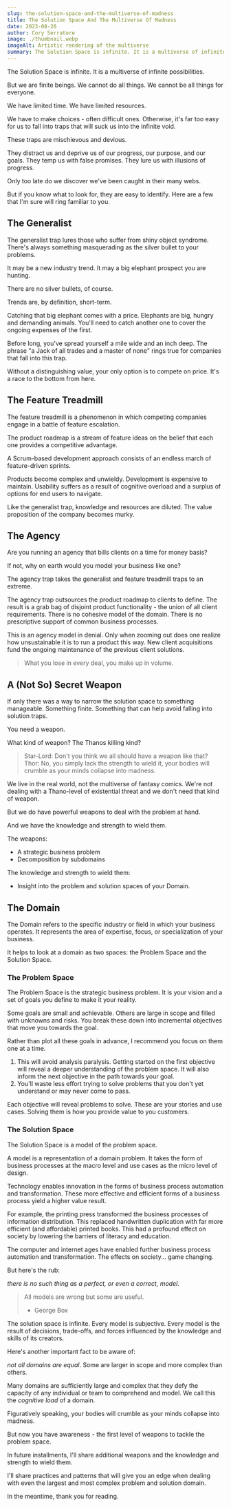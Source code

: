 ```yaml
---
slug: the-solution-space-and-the-multiverse-of-madness
title: The Solution Space And The Multiverse Of Madness
date: 2023-08-26
author: Cory Serratore
image: ./thumbnail.webp
imageAlt: Artistic rendering of the multiverse
summary: The Solution Space is infinite. It is a multiverse of infinite possibilities. We have to make choices - often difficult ones.
---
```


The Solution Space is infinite. It is a multiverse of infinite possibilities.

But we are finite beings. We cannot do all things. We cannot be all things for everyone.

We have limited time. We have limited resources.

We have to make choices - often difficult ones. Otherwise, it's far too easy for us to fall into traps that will suck us into the infinite void.

These traps are mischievous and devious.

They distract us and deprive us of our progress, our purpose, and our goals. They temp us with false promises. They lure us with illusions of progress.

Only too late do we discover we've been caught in their many webs.

But if you know what to look for, they are easy to identify. Here are a few that I'm sure will ring familiar to you.

## The Generalist

The generalist trap lures those who suffer from shiny object syndrome. There's always something masquerading as the silver bullet to your problems.

It may be a new industry trend. It may a big elephant prospect you are hunting.

There are no silver bullets, of course.

Trends are, by definition, short-term.

Catching that big elephant comes with a price. Elephants are big, hungry and demanding animals. You'll need to catch another one to cover the ongoing expenses of the first.

Before long, you've spread yourself a mile wide and an inch deep. The phrase "a Jack of all trades and a master of none" rings true for companies that fall into this trap.

Without a distinguishing value, your only option is to compete on price. It's a race to the bottom from here.

## The Feature Treadmill

The feature treadmill is a phenomenon in which competing companies engage in a battle of feature escalation.

The product roadmap is a stream of feature ideas on the belief that each one provides a competitive advantage.

A Scrum-based development approach consists of an endless march of feature-driven sprints.

Products become complex and unwieldy. Development is expensive to maintain. Usability suffers as a result of cognitive overload and a surplus of options for end users to navigate.

Like the generalist trap, knowledge and resources are diluted. The value proposition of the company becomes murky.

## The Agency

Are you running an agency that bills clients on a time for money basis?

If not, why on earth would you model your business like one?

The agency trap takes the generalist and feature treadmill traps to an extreme.

The agency trap outsources the product roadmap to clients to define. The result is a grab bag of disjoint product functionality - the union of all client requirements. There is no cohesive model of the domain. There is no prescriptive support of common business processes.

This is an agency model in denial. Only when zooming out does one realize how unsustainable it is to run a product this way. New client acquisitions fund the ongoing maintenance of the previous client solutions.

> What you lose in every deal, you make up in volume.

## A (Not So) Secret Weapon

If only there was a way to narrow the solution space to something manageable. Something finite. Something that can help avoid falling into solution traps.

You need a weapon.

What kind of weapon? The Thanos killing kind?

> Star-Lord: Don't you think we all should have a weapon like that?
> Thor: No, you simply lack the strength to wield it, your bodies will crumble as your minds collapse into madness.

We live in the real world, not the multiverse of fantasy comics. We're not dealing with a Thano-level of existential threat and we don't need that kind of weapon.

But we do have powerful weapons to deal with the problem at hand.

And we have the knowledge and strength to wield them.

The weapons:

- A strategic business problem
- Decomposition by subdomains

The knowledge and strength to wield them:

- Insight into the problem and solution spaces of your Domain.

## The Domain

The Domain refers to the specific industry or field in which your business operates. It represents the area of expertise, focus, or specialization of your business.

It helps to look at a domain as two spaces: the Problem Space and the Solution Space.

### The Problem Space

The Problem Space is the strategic business problem. It is your vision and a set of goals you define to make it your reality.

Some goals are small and achievable. Others are large in scope and filled with unknowns and risks. You break these down into incremental objectives that move you towards the goal.

Rather than plot all these goals in advance, I recommend you focus on them one at a time.

1. This will avoid analysis paralysis. Getting started on the first objective will reveal a deeper understanding of the problem space.  It will also inform the next objective in the path towards your goal.
2. You'll waste less effort trying to solve problems that you don't yet understand or may never come to pass.

Each objective will reveal problems to solve. These are your stories and use cases. Solving them is how you provide value to you customers.

### The Solution Space

The Solution Space is a model of the problem space.

A model is a representation of a domain problem. It takes the form of business processes at the macro level and use cases as the micro level of design.

Technology enables innovation in the forms of business process automation and transformation. These more effective and efficient forms of a business process yield a higher value result.

For example, the printing press transformed the business processes of information distribution. This replaced handwritten duplication with far more efficient (and affordable) printed books. This had a profound effect on society by lowering the barriers of literacy and education.

The computer and internet ages have enabled further business process automation and transformation. The effects on society... game changing.

But here's the rub:

 _there is no such thing as a perfect, or even a correct, model_.

> All models are wrong but some are useful.
> 
> - George Box

The solution space is infinite. Every model is subjective. Every model is the result of decisions, trade-offs, and forces influenced by the knowledge and skills of its creators.

Here's another important fact to be aware of:

 _not all domains are equal_. Some are larger in scope and more complex than others.

Many domains are sufficiently large and complex that they defy the capacity of any individual or team to comprehend and model. We call this the _cognitive load_ of a domain.

Figuratively speaking, your bodies will crumble as your minds collapse into madness.

But now you have awareness - the first level of weapons to tackle the problem space.

In future installments, I'll share additional weapons and the knowledge and strength to wield them.

I'll share practices and patterns that will give you an edge when dealing with even the largest and most complex problem and solution domain.

In the meantime, thank you for reading.
